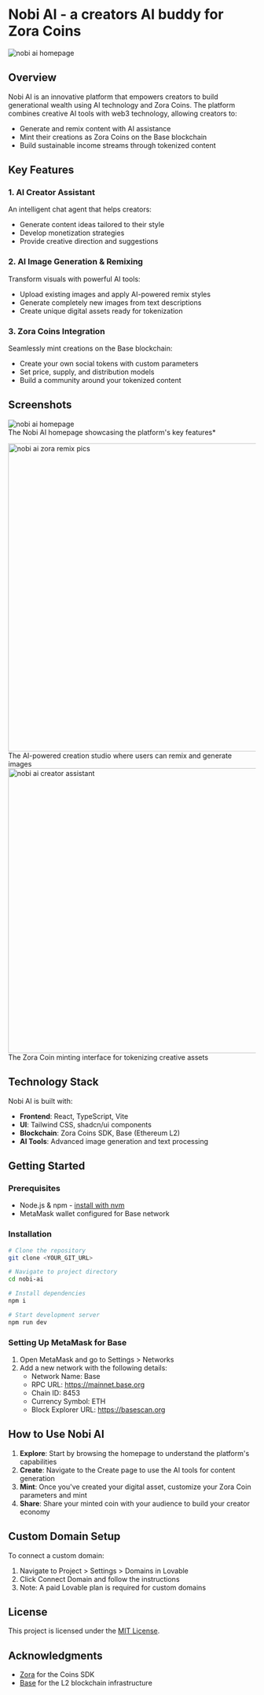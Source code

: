
# Nobi AI - a creators AI buddy for Zora Coins

![nobi ai homepage](https://github.com/user-attachments/assets/fd98404b-b882-4862-ab50-063f801ef4fe)


## Overview

Nobi AI is an innovative platform that empowers creators to build generational wealth using AI technology and Zora Coins. The platform combines creative AI tools with web3 technology, allowing creators to:

- Generate and remix content with AI assistance
- Mint their creations as Zora Coins on the Base blockchain
- Build sustainable income streams through tokenized content

## Key Features

### 1. AI Creator Assistant

An intelligent chat agent that helps creators:
- Generate content ideas tailored to their style
- Develop monetization strategies
- Provide creative direction and suggestions

### 2. AI Image Generation & Remixing

Transform visuals with powerful AI tools:
- Upload existing images and apply AI-powered remix styles
- Generate completely new images from text descriptions
- Create unique digital assets ready for tokenization

### 3. Zora Coins Integration

Seamlessly mint creations on the Base blockchain:
- Create your own social tokens with custom parameters
- Set price, supply, and distribution models
- Build a community around your tokenized content

## Screenshots

![nobi ai homepage](https://github.com/user-attachments/assets/2fe7a24d-485c-4f5e-8a05-e5d6261597ea)
<br>The Nobi AI homepage showcasing the platform's key features*

<img width="627" alt="nobi ai zora remix pics" src="https://github.com/user-attachments/assets/018c6500-4585-4b6f-851c-bc56c343406b" />
<br>The AI-powered creation studio where users can remix and generate images<br>

<img width="580" alt="nobi ai creator assistant" src="https://github.com/user-attachments/assets/8f21212e-5735-4184-9b2c-29ec027c95b0" />
<br>The Zora Coin minting interface for tokenizing creative assets

## Technology Stack

Nobi AI is built with:

- **Frontend**: React, TypeScript, Vite
- **UI**: Tailwind CSS, shadcn/ui components
- **Blockchain**: Zora Coins SDK, Base (Ethereum L2)
- **AI Tools**: Advanced image generation and text processing

## Getting Started

### Prerequisites

- Node.js & npm - [install with nvm](https://github.com/nvm-sh/nvm#installing-and-updating)
- MetaMask wallet configured for Base network

### Installation

```sh
# Clone the repository
git clone <YOUR_GIT_URL>

# Navigate to project directory
cd nobi-ai

# Install dependencies
npm i

# Start development server
npm run dev
```

### Setting Up MetaMask for Base

1. Open MetaMask and go to Settings > Networks
2. Add a new network with the following details:
   - Network Name: Base
   - RPC URL: https://mainnet.base.org
   - Chain ID: 8453
   - Currency Symbol: ETH
   - Block Explorer URL: https://basescan.org

## How to Use Nobi AI

1. **Explore**: Start by browsing the homepage to understand the platform's capabilities
2. **Create**: Navigate to the Create page to use the AI tools for content generation
3. **Mint**: Once you've created your digital asset, customize your Zora Coin parameters and mint
4. **Share**: Share your minted coin with your audience to build your creator economy

## Custom Domain Setup

To connect a custom domain:

1. Navigate to Project > Settings > Domains in Lovable
2. Click Connect Domain and follow the instructions
3. Note: A paid Lovable plan is required for custom domains

## License

This project is licensed under the [MIT License](LICENSE).

## Acknowledgments

- [Zora](https://zora.co/) for the Coins SDK
- [Base](https://base.org/) for the L2 blockchain infrastructure


